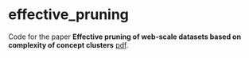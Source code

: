 # effective_pruning

Code for the paper **Effective pruning of web-scale datasets based on complexity of concept clusters** [pdf](https://arxiv.org/abs/2401.04578).
